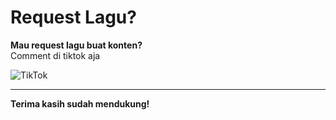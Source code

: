 # Request Lagu?  

**Mau request lagu buat konten?**  
Comment di tiktok aja

![TikTok](https://www.tiktok.com/@zikannsenpai)

---

**Terima kasih sudah mendukung!**